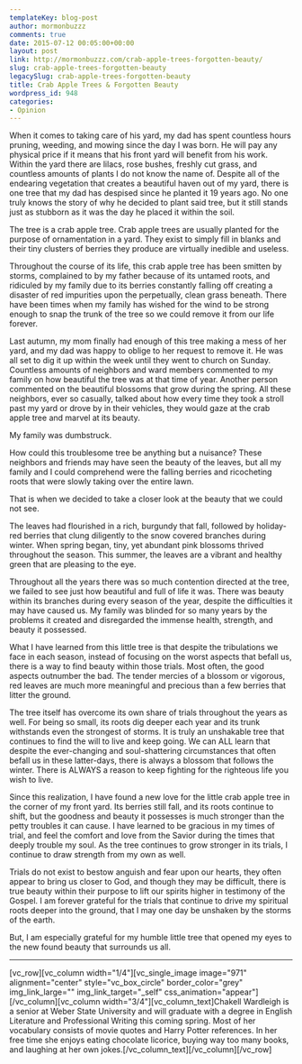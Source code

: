 ```yaml
---
templateKey: blog-post
author: mormonbuzzz
comments: true
date: 2015-07-12 00:05:00+00:00
layout: post
link: http://mormonbuzzz.com/crab-apple-trees-forgotten-beauty/
slug: crab-apple-trees-forgotten-beauty
legacySlug: crab-apple-trees-forgotten-beauty
title: Crab Apple Trees & Forgotten Beauty
wordpress_id: 948
categories:
- Opinion
---
```


When it comes to taking care of his yard, my dad has spent countless hours pruning, weeding, and mowing since the day I was born. He will pay any physical price if it means that his front yard will benefit from his work. Within the yard there are lilacs, rose bushes, freshly cut grass, and countless amounts of plants I do not know the name of. Despite all of the endearing vegetation that creates a beautiful haven out of my yard, there is one tree that my dad has despised since he planted it 19 years ago. No one truly knows the story of why he decided to plant said tree, but it still stands just as stubborn as it was the day he placed it within the soil.

The tree is a crab apple tree. Crab apple trees are usually planted for the purpose of ornamentation in a yard. They exist to simply fill in blanks and their tiny clusters of berries they produce are virtually inedible and useless.

Throughout the course of its life, this crab apple tree has been smitten by storms, complained to by my father because of its untamed roots, and ridiculed by my family due to its berries constantly falling off creating a disaster of red impurities upon the perpetually, clean grass beneath. There have been times when my family has wished for the wind to be strong enough to snap the trunk of the tree so we could remove it from our life forever.

Last autumn, my mom finally had enough of this tree making a mess of her yard, and my dad was happy to oblige to her request to remove it. He was all set to dig it up within the week until they went to church on Sunday. Countless amounts of neighbors and ward members commented to my family on how beautiful the tree was at that time of year. Another person commented on the beautiful blossoms that grow during the spring. All these neighbors, ever so casually, talked about how every time they took a stroll past my yard or drove by in their vehicles, they would gaze at the crab apple tree and marvel at its beauty.

My family was dumbstruck.

How could this troublesome tree be anything but a nuisance? These neighbors and friends may have seen the beauty of the leaves, but all my family and I could comprehend were the falling berries and ricocheting roots that were slowly taking over the entire lawn.

That is when we decided to take a closer look at the beauty that we could not see.

The leaves had flourished in a rich, burgundy that fall, followed by holiday-red berries that clung diligently to the snow covered branches during winter. When spring began, tiny, yet abundant pink blossoms thrived throughout the season. This summer, the leaves are a vibrant and healthy green that are pleasing to the eye.

Throughout all the years there was so much contention directed at the tree, we failed to see just how beautiful and full of life it was. There was beauty within its branches during every season of the year, despite the difficulties it may have caused us. My family was blinded for so many years by the problems it created and disregarded the immense health, strength, and beauty it possessed.

What I have learned from this little tree is that despite the tribulations we face in each season, instead of focusing on the worst aspects that befall us, there is a way to find beauty within those trials. Most often, the good aspects outnumber the bad. The tender mercies of a blossom or vigorous, red leaves are much more meaningful and precious than a few berries that litter the ground.

The tree itself has overcome its own share of trials throughout the years as well. For being so small, its roots dig deeper each year and its trunk withstands even the strongest of storms. It is truly an unshakable tree that continues to find the will to live and keep going. We can ALL learn that despite the ever-changing and soul-shattering circumstances that often befall us in these latter-days, there is always a blossom that follows the winter. There is ALWAYS a reason to keep fighting for the righteous life you wish to live.

Since this realization, I have found a new love for the little crab apple tree in the corner of my front yard. Its berries still fall, and its roots continue to shift, but the goodness and beauty it possesses is much stronger than the petty troubles it can cause. I have learned to be gracious in my times of trial, and feel the comfort and love from the Savior during the times that deeply trouble my soul. As the tree continues to grow stronger in its trials, I continue to draw strength from my own as well.

Trials do not exist to bestow anguish and fear upon our hearts, they often appear to bring us closer to God, and though they may be difficult, there is true beauty within their purpose to lift our spirits higher in testimony of the Gospel. I am forever grateful for the trials that continue to drive my spiritual roots deeper into the ground, that I may one day be unshaken by the storms of the earth.

But, I am especially grateful for my humble little tree that opened my eyes to the new found beauty that surrounds us all.



* * *



[vc_row][vc_column width="1/4"][vc_single_image image="971" alignment="center" style="vc_box_circle" border_color="grey" img_link_large="" img_link_target="_self" css_animation="appear"][/vc_column][vc_column width="3/4"][vc_column_text]Chakell Wardleigh is a senior at Weber State University and will graduate with a degree in English Literature and Professional Writing this coming spring. Most of her vocabulary consists of movie quotes and Harry Potter references. In her free time she enjoys eating chocolate licorice, buying way too many books, and laughing at her own jokes.[/vc_column_text][/vc_column][/vc_row]
